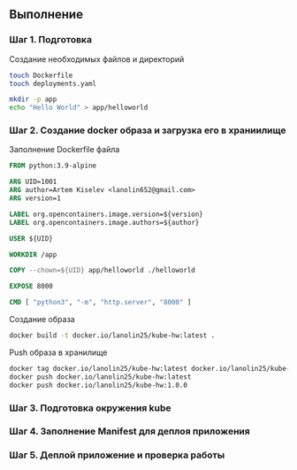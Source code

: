 ## Выполнение

### Шаг 1. Подготовка

Создание необходимых файлов и директорий

```bash
touch Dockerfile
touch deployments.yaml

mkdir -p app
echo "Hello World" > app/helloworld
```

### Шаг 2. Создание docker образа и загрузка его в храниилище

Заполнение Dockerfile файла

```dockerfile
FROM python:3.9-alpine

ARG UID=1001
ARG author=Artem Kiselev <lanolin652@gmail.com>
ARG version=1

LABEL org.opencontainers.image.version=${version}
LABEL org.opencontainers.image.authors=${author}

USER ${UID}

WORKDIR /app

COPY --chown=${UID} app/helloworld ./helloworld

EXPOSE 8000

CMD [ "python3", "-m", "http.server", "8000" ]
```

Создание образа

```bash
docker build -t docker.io/lanolin25/kube-hw:latest .
```

Push образа в хранилище

```bash
docker tag docker.io/lanolin25/kube-hw:latest docker.io/lanolin25/kube-hw:1.0.0
docker push docker.io/lanolin25/kube-hw:latest
docker push docker.io/lanolin25/kube-hw:1.0.0
```

### Шаг 3. Подготовка окружения kube

### Шаг 4. Заполнение Manifest для деплоя приложения

### Шаг 5. Деплой приложение и проверка работы
